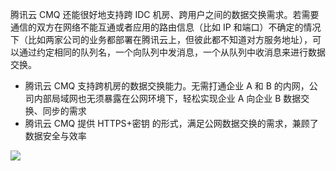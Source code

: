 腾讯云 CMQ 还能很好地支持跨 IDC 机房、跨用户之间的数据交换需求。若需要通信的双方在网络不能互通或者应用的路由信息（比如 IP 和端口）不确定的情况下（比如两家公司的业务都部署在腾讯云上，但彼此都不知道对方服务地址），可以通过约定相同的队列名，一个向队列中发消息，一个从队列中收消息来进行数据交换。

- 腾讯云 CMQ 支持跨机房的数据交换能力。无需打通企业 A 和 B 的内网，公司内部局域网也无须暴露在公网环境下，轻松实现企业 A 向企业 B 数据交换、同步的需求
- 腾讯云 CMQ 提供 HTTPS+密钥 的形式，满足公网数据交换的需求，兼顾了数据安全与效率

![](https://mccdn.qcloud.com/static/img/81b16925f05023fe4f533065e3fb2de6/image.png)
